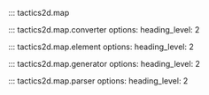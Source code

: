 ::: tactics2d.map

::: tactics2d.map.converter
    options:
        heading_level: 2

::: tactics2d.map.element
    options:
        heading_level: 2

::: tactics2d.map.generator
    options:
        heading_level: 2

::: tactics2d.map.parser
    options:
        heading_level: 2